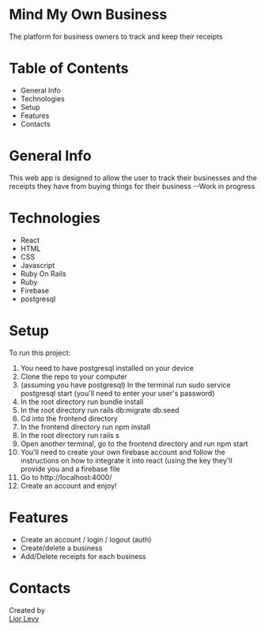 # Mind My Own Business
 
The platform for business owners to track and keep their receipts
 
# Table of Contents
 
<ul>
  <li>General Info</li>
  <li>Technologies</li>
  <li>Setup</li>
  <li>Features</li>
  <li>Contacts</li>
</ul>
 
# General Info
 
This web app is designed to allow the user to track their businesses and the receipts they have from buying things for their business
--Work in progress
 
# Technologies
 
<ul>
<li>React</li>
<li>HTML</li>
<li>CSS</li>
<li>Javascript</li>
<li>Ruby On Rails</li>
<li>Ruby</li>
<li>Firebase</li>
<li>postgresql</li>
</ul>
 
# Setup
 
To run this project: <ol>
  <li>You need to have postgresql installed on your device</li>
  <li>Clone the repo to your computer</li>
  <li>(assuming you have postgresql) In the terminal run sudo service postgresql start (you'll need to enter your user's password) </li>
  <li>In the root directory run bundle install</li>
  <li>In the root directory run rails db:migrate db:seed</li>
  <li>Cd into the frontend directory</li>
  <li>In the frontend directory run npm install</li>
  <li>In the root directory run rails s</li>
  <li>Open another terminal, go to the frontend directory and run npm start</li>
  <li>You'll need to create your own firebase account and follow the instructions on how to integrate it into react (using the key they'll provide you and a firebase file</li>
  <li>Go to http://localhost:4000/</li>
  <li>Create an account and enjoy!</li>
  </ol>
 
# Features
 
<ul>
  <li>Create an account / login / logout (auth)</li>
  <li>Create/delete a business</li>
  <li>Add/Delete receipts for each business</li>
</ul>
 
# Contacts
 
Created by <br>
<a href="https://www.linkedin.com/in/liordl/" target="_blank">Lior Levy</a><br>
 
